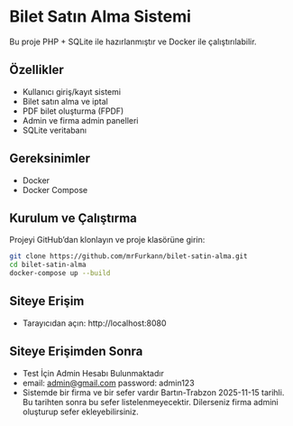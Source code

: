 # Bilet Satın Alma Sistemi

Bu proje PHP + SQLite ile hazırlanmıştır ve Docker ile çalıştırılabilir.  

## Özellikler
- Kullanıcı giriş/kayıt sistemi
- Bilet satın alma ve iptal
- PDF bilet oluşturma (FPDF)
- Admin ve firma admin panelleri
- SQLite veritabanı

## Gereksinimler
- Docker
- Docker Compose

## Kurulum ve Çalıştırma
Projeyi GitHub’dan klonlayın ve proje klasörüne girin:

```bash
git clone https://github.com/mrFurkann/bilet-satin-alma.git
cd bilet-satin-alma
docker-compose up --build 
```

## Siteye Erişim
- Tarayıcıdan açın: http://localhost:8080

## Siteye Erişimden Sonra
- Test İçin Admin Hesabı Bulunmaktadır
- email: admin@gmail.com  password: admin123
- Sistemde bir firma ve bir sefer vardır Bartın-Trabzon 2025-11-15 tarihli. Bu tarihten sonra bu sefer listelenmeyecektir. Dilerseniz firma admini oluşturup sefer ekleyebilirsiniz.

